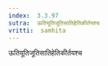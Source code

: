 ```yaml
---
index:  3.3.97
sutra:  ऊतियूतिजूतिसातिहेतिकीर्तयश्च
vritti:  samhita 
---
```


ऊतियूतिजूतिसातिहेतिकीर्तयश्च

